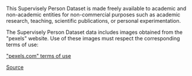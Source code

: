 This Supervisely Person Dataset is made freely available to academic and non-academic entities for non-commercial purposes such as academic research, teaching, scientific publications, or personal experimentation.

The Supervisely Person Dataset data includes images obtained from the "pexels" website. Use of these images must respect the corresponding terms of use:

["pexels.com" terms of use](https://www.pexels.com/terms-of-service/)

[Source](https://ecosystem.supervisely.com/projects/persons#License)

